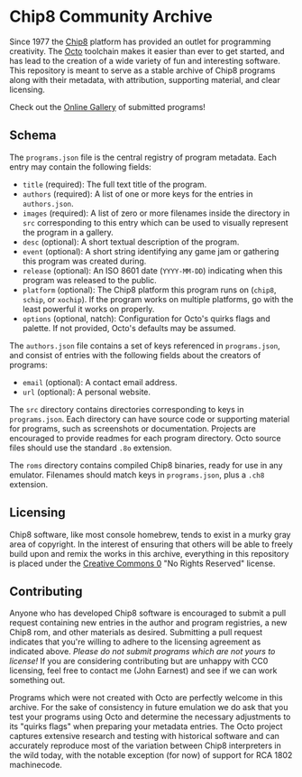 Chip8 Community Archive
=======================
Since 1977 the [Chip8](https://en.wikipedia.org/wiki/CHIP-8) platform has provided an outlet for programming creativity. The [Octo](http://octo-ide.com) toolchain makes it easier than ever to get started, and has lead to the creation of a wide variety of fun and interesting software. This repository is meant to serve as a stable archive of Chip8 programs along with their metadata, with attribution, supporting material, and clear licensing.

Check out the [Online Gallery](https://johnearnest.github.io/chip8Archive/) of submitted programs!

Schema
------
The `programs.json` file is the central registry of program metadata. Each entry may contain the following fields:

- `title` (required): The full text title of the program.
- `authors` (required): A list of one or more keys for the entries in `authors.json`.
- `images` (required): A list of zero or more filenames inside the directory in `src` corresponding to this entry which can be used to visually represent the program in a gallery.
- `desc` (optional): A short textual description of the program.
- `event` (optional): A short string identifying any game jam or gathering this program was created during.
- `release` (optional): An ISO 8601 date (`YYYY-MM-DD`) indicating when this program was released to the public.
- `platform` (optional): The Chip8 platform this program runs on (`chip8`, `schip`, or `xochip`). If the program works on multiple platforms, go with the least powerful it works on properly.
- `options` (optional, natch): Configuration for Octo's quirks flags and palette. If not provided, Octo's defaults may be assumed.

The `authors.json` file contains a set of keys referenced in `programs.json`, and consist of entries with the following fields about the creators of programs:

- `email` (optional): A contact email address.
- `url` (optional): A personal website.

The `src` directory contains directories corresponding to keys in `programs.json`. Each directory can have source code or supporting material for programs, such as screenshots or documentation. Projects are encouraged to provide readmes for each program directory. Octo source files should use the standard `.8o` extension.

The `roms` directory contains compiled Chip8 binaries, ready for use in any emulator. Filenames should match keys in `programs.json`, plus a `.ch8` extension.

Licensing
---------
Chip8 software, like most console homebrew, tends to exist in a murky gray area of copyright. In the interest of ensuring that others will be able to freely build upon and remix the works in this archive, everything in this repository is placed under the [Creative Commons 0](https://creativecommons.org/share-your-work/public-domain/cc0/) "No Rights Reserved" license.

Contributing
------------
Anyone who has developed Chip8 software is encouraged to submit a pull request containing new entries in the author and program registries, a new Chip8 rom, and other materials as desired. Submitting a pull request indicates that you're willing to adhere to the licensing agreement as indicated above. _Please do not submit programs which are not yours to license!_ If you are considering contributing but are unhappy with CC0 licensing, feel free to contact me (John Earnest) and see if we can work something out.

Programs which were not created with Octo are perfectly welcome in this archive. For the sake of consistency in future emulation we do ask that you test your programs using Octo and determine the necessary adjustments to its "quirks flags" when preparing your metadata entries. The Octo project captures extensive research and testing with historical software and can accurately reproduce most of the variation between Chip8 interpreters in the wild today, with the notable exception (for now) of support for RCA 1802 machinecode.

